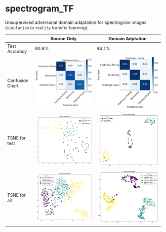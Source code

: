 # spectrogram_TF

Unsupervised adversarial domain adaptation for spectrogram images (`simulation` to `reality` transfer learning).

<table>
<thead>
  <tr>
    <th></th>
    <th>Source Only</th>
    <th>Domain Adptation</th>
  </tr>
</thead>
<tbody>
  <tr>
    <td>Test Accuracy</td>
    <td>90.8%</td>
    <td>94.1%</td>
  </tr>
  <tr>
    <td>Confusion Chart</td>
    <td><img src = "./output_source/Test_ConfMatrix.png"></img></td>
    <td><img src = "./output_DA/Test_ConfMatrix.png"></img</td>
  </tr>
  <tr>
    <td>TSNE for test</td>
    <td><img src = "./output_source/Test_TSNE.png"></td>
    <td><img src = "./output_DA_2/Test_TSNE.png"></td>
  </tr>
  <tr>
    <td>TSNE for all</td>
    <td><img src = "./output_source/ALL_TSNE.png"></td>
    <td><img src = "./output_DA_2/ALL_TSNE.png"></td>
  </tr>
</tbody>
</table>